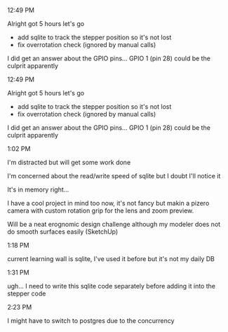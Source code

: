 12:49 PM

Alright got 5 hours let's go

- add sqlite to track the stepper position so it's not lost
- fix overrotation check (ignored by manual calls)

I did get an answer about the GPIO pins... GPIO 1 (pin 28) could be the culprit apparently

12:49 PM

Alright got 5 hours let's go

- add sqlite to track the stepper position so it's not lost
- fix overrotation check (ignored by manual calls)

I did get an answer about the GPIO pins... GPIO 1 (pin 28) could be the culprit apparently

1:02 PM

I'm distracted but will get some work done

I'm concerned about the read/write speed of sqlite but I doubt I'll notice it

It's in memory right...

I have a cool project in mind too now, it's not fancy but makin a pizero camera with custom rotation grip for the lens and zoom preview.

Will be a neat erognomic design challenge although my modeler does not do smooth surfaces easily (SketchUp)

1:18 PM

current learning wall is sqlite, I've used it before but it's not my daily DB

1:31 PM

ugh... I need to write this sqlite code separately before adding it into the stepper code

2:23 PM

I might have to switch to postgres due to the concurrency
